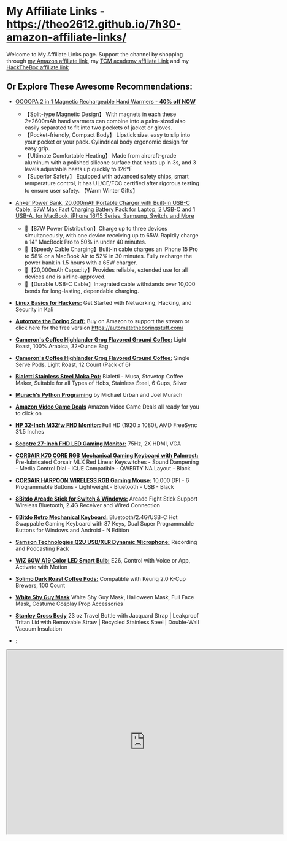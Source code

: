 # My Affiliate Links - https://theo2612.github.io/7h30-amazon-affiliate-links/

Welcome to My Affiliate Links page. Support the channel by shopping through [my Amazon affiliate link](https://amzn.to/3n1nAgO), my [TCM academy affiliate Link](https://academy.tcm-sec.com/courses/?affcode=770707_seneyt4m) and my [HackTheBox affiliate link](https://hacktheboxltd.sjv.io/WqZYEX)

## Or Explore These Awesome Recommendations:

- [OCOOPA 2 in 1 Magnetic Rechargeable Hand Warmers - **40% off NOW**](https://www.amazon.com/dp/B0CC17DW35?ref=t_ac_view_request_product_image&campaignId=amzn1.campaign.26KRYVMHI7P85&linkCode=tr1&tag=doy07-20&linkId=amzn1.campaign.26KRYVMHI7P85_1726660573976)
  - 【Split-type Magnetic Design】 With magnets in each these 2*2600mAh hand warmers can combine into a palm-sized also easily separated to fit into two pockets of jacket or gloves.
  - 【Pocket-friendly, Compact Body】 Lipstick size, easy to slip into your pocket or your pack. Cylindrical body ergonomic design for easy grip.
  - 【Ultimate Comfortable Heating】 Made from aircraft-grade aluminum with a polished silicone surface that heats up in 3s, and 3 levels adjustable heats up quickly to 126°F
  - 【Superior Safety】 Equipped with advanced safety chips, smart temperature control, It has UL/CE/FCC certified after rigorous testing to ensure user safety. 【Warm Winter Gifts】

- [Anker Power Bank, 20,000mAh Portable Charger with Built-in USB-C Cable, 87W Max Fast Charging Battery Pack for Laptop, 2 USB-C and 1 USB-A, for MacBook, iPhone 16/15 Series, Samsung, Switch, and More](https://www.amazon.com/dp/B0CXDXP8VR?ref=t_ac_view_request_product_image&campaignId=amzn1.campaign.3K6WIELT3R9WM&linkCode=tr1&tag=doy07-20&linkId=amzn1.campaign.3K6WIELT3R9WM_1726660866102)
  - 🔋【87W Power Distribution】Charge up to three devices simultaneously, with one device receiving up to 65W. Rapidly charge a 14" MacBook Pro to 50% in under 40 minutes.
  - 🔋【Speedy Cable Charging】Built-in cable charges an iPhone 15 Pro to 58% or a MacBook Air to 52% in 30 minutes. Fully recharge the power bank in 1.5 hours with a 65W charger.
  - 🔋【20,000mAh Capacity】Provides reliable, extended use for all devices and is airline-approved.
  - 🔋【Durable USB-C Cable】Integrated cable withstands over 10,000 bends for long-lasting, dependable charging.
  
- [**Linux Basics for Hackers:**](https://amzn.to/3CRhbfs)
  Get Started with Networking, Hacking, and Security in Kali

- [**Automate the Boring Stuff:**](https://amzn.to/46BGyz1)
  Buy on Amazon to support the stream or click here for the free version https://automatetheboringstuff.com/

- [**Cameron's Coffee Highlander Grog Flavored Ground Coffee:**](https://amzn.to/3GlCKXY)
  Light Roast, 100% Arabica, 32-Ounce Bag

- [**Cameron's Coffee Highlander Grog Flavored Ground Coffee:**](https://amzn.to/46E2XM3)
  Single Serve Pods, Light Roast, 12 Count (Pack of 6)

- [**Bialetti Stainless Steel Moka Pot:**](https://amzn.to/3RptzvR)
  Bialetti - Musa, Stovetop Coffee Maker, Suitable for all Types of Hobs, Stainless Steel, 6 Cups, Silver
   
- [**Murach's Python Programing**](https://amzn.to/3FU4dzD)
  by Michael Urban and Joel Murach

- [**Amazon Video Game Deals**](https://www.amazon.com/s?k=video+games&i=videogames&camp=1789&creative=9325&linkCode=ur2&linkId=62ef8789832ef45b83222b08fc16f6e8&tag=doy07-20)
  Amazon Video Game Deals all ready for you to click on

- [**HP 32-Inch M32fw FHD Monitor:**](https://amzn.to/3NIVJjo)
  Full HD (1920 x 1080), AMD FreeSync 31.5 Inches

- [**Sceptre 27-Inch FHD LED Gaming Monitor:**](https://amzn.to/3GXzkuI)
  75Hz, 2X HDMI, VGA

- [**CORSAIR K70 CORE RGB Mechanical Gaming Keyboard with Palmrest:**](https://amzn.to/3RCl67n)
  Pre-lubricated Corsair MLX Red Linear Keyswitches - Sound Dampening - Media Control Dial - iCUE Compatible - QWERTY NA Layout - Black

- [**CORSAIR HARPOON WIRELESS RGB Gaming Mouse:**](https://amzn.to/3vgJYu2)
  10,000 DPI - 6 Programmable Buttons - Lightweight - Bluetooth - USB - Black

- [**8Bitdo Arcade Stick for Switch & Windows:**](https://amzn.to/3RHVrdF)
  Arcade Fight Stick Support Wireless Bluetooth, 2.4G Receiver and Wired Connection

- [**8Bitdo Retro Mechanical Keyboard:**](https://amzn.to/3RFDgFn)
  Bluetooth/2.4G/USB-C Hot Swappable Gaming Keyboard with 87 Keys, Dual Super Programmable Buttons for Windows and Android - N Edition

- [**Samson Technologies Q2U USB/XLR Dynamic Microphone:**](https://amzn.to/3N4X80f)
  Recording and Podcasting Pack

- [**WiZ 60W A19 Color LED Smart Bulb:**](https://amzn.to/405ThIC)
  E26, Control with Voice or App, Activate with Motion

- [**Solimo Dark Roast Coffee Pods:**](https://amzn.to/3HQ7ekV)
  Compatible with Keurig 2.0 K-Cup Brewers, 100 Count

- [**White Shy Guy Mask**](https://amzn.to/3Qyro7x)
  White Shy Guy Mask, Halloween Mask, Full Face Mask, Costume Cosplay Prop Accessories

- [**Stanley Cross Body**](https://amzn.to/4c5wIYE)
  23 oz Travel Bottle with Jacquard Strap | Leakproof Tritan Lid with Removable Straw | Recycled Stainless Steel | Double-Wall Vacuum Insulation 

- [**:**]()

<iframe
    src="https://player.twitch.tv/?channel=b7h30&parent=theo2612.github.io"
    height="480"
    width="720"
    allowfullscreen="true">
</iframe>


